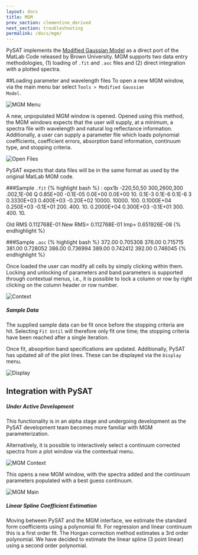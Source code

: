 ```yaml
---
layout: docs
title: MGM 
prev_section: clementine_derived
next_section: troubleshooting
permalink: /docs/mgm/
---
```


PySAT implements the [Modified Gaussian Model](http://www.planetary.brown.edu/mgm/) as a direct port of the MatLab Code released by Brown University.  MGM supports two data entry methodologies, (1) loading of <code>.fit</code> and <code>.asc</code> files and (2) direct integration with a plotted spectra.

##Loading parameter and wavelength files
To open a new MGM window, via the main menu bar select <code>Tools > Modified Gaussian Model</code>.  

![MGM Menu](../../img/mgm/mgmmenu.png)

A new, unpopulated MGM window is opened.  Opened using this method, the MGM windows expects that the user will supply, at a minimum, a spectra file with wavelength and natural log reflectance information.  Additionally, a user can supply a parameter file which loads polynomial coefficients, coefficient errors, absorption band information, continuum type, and stopping criteria.  

![Open Files](../../img/mgm/openfiles.png)

PySAT expects that data files will be in the same format as used by the original MatLab MGM code.

###Sample <code>.fit</code>
{% highlight bash %}
 :
 opx1b
 -220,50,50
 300,2600,300
.002,1E-06
 Q
   0.85E+00  -0.1E-05  0.0E+00   0.0E+00
   10.        0.1E-3   0.1E-6    0.1E-6
 3
   0.3330E+03   0.400E+03 -0.20E+02
   10000.         10000.    100.
   0.1000E+04   0.250E+03 -0.1E+01
   200.           400.      10.
   0.2000E+04   0.300E+03 -0.1E+01
   300.           400.      10.

 Old RMS  0.112768E-01     New RMS=  0.112768E-01     Imp=  0.651926E-08
{% endhighlight %}

###Sample <code>.asc</code>
{% highlight bash %}
 372.00      0.705308
 376.00      0.715715
 381.00      0.728052
 386.00      0.736994
 389.00      0.742412
 392.00      0.746045
{% endhighlight %}

Once loaded the user can modify all cells by simply clicking within them.  Locking and unlocking of parameters and band parameters is supported through contextual menus, i.e., it is possible to lock a column or row by right clicking on the column header or row number.

![Context](../../img/mgm/context.png)

<div class="note">
  <h5>Sample Data</h5>
  <p>The supplied sample data can be fit once before the stopping criteria are hit.  Selecting <code>Fit Until</code> will therefore only fit one time; the stopping criteria have been reached after a single iteration.</p>
</div>

Once fit, absoprtion band specifications are updated.  Additionally, PySAT has updated all of the plot lines.  These can be displayed via the <code>Display</code> menu.

![Display](../../img/mgm/display.png)

## Integration with PySAT  
<div class="note unreleased">
  <h5>Under Active Development</h5>
  <p>This functionality is in an alpha stage and undergoing development as the PySAT development team becomes more familiar with MGM parameterization.</p>
</div>

Alternatively, it is possible to interactively select a continuum corrected spectra from a plot window via the contextual menu.

![MGM Context](../../img/mgm/mgmcontext.png)

This opens a new MGM window, with the spectra added and the continuum parameters populated with a best guess continuum.

![MGM Main](../../img/mgm/mgmmain.png)

<div class="note warning">
  <h5>Linear Spline Coefficient Estimation</h5>
  <p>Moving between PySAT and the MGM interface, we estimate the standard form coefficients using a polynomial fit.  For regression and linear continuum this is a first order fit.  The Horgan correction method estimates a 3rd order polynomial.  We have decided to estimate the linear spline (3 point linear) using a second order polynomial.</p>
</div>



